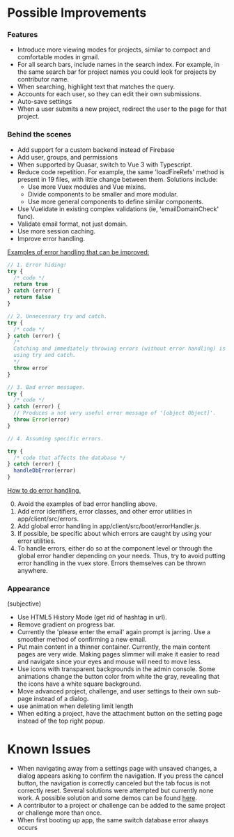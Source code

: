 # Possible Improvements


### Features

* Introduce more viewing modes for projects, similar to compact and comfortable
modes in gmail.
* For all search bars, include names in the search index. For example, in the
same search bar for project names you could look for projects by contributor name.
* When searching, highlight text that matches the query.
* Accounts for each user, so they can edit their own submissions.
* Auto-save settings
* When a user submits a new project, redirect the user to the page for that project.

### Behind the scenes

* Add support for a custom backend instead of Firebase
* Add user, groups, and permissions
* When supported by Quasar, switch to Vue 3 with Typescript.
* Reduce code repetition. For example, the same 'loadFireRefs' method is present
in 19 files, with little change between them. Solutions include:
  * Use more Vuex modules and Vue mixins.
  * Divide components to be smaller and more modular.
  * Use more general components to define similar components.
* Use Vuelidate in existing complex validations (ie, 'emailDomainCheck' func).
* Validate email format, not just domain.
* Use more session caching.
* Improve error handling.

<ins>Examples of error handling that can be improved:</ins>


```JavaScript
// 1. Error hiding!
try {
  /* code */
  return true
} catch (error) {
  return false
}

// 2. Unnecessary try and catch.
try {
  /* code */
} catch (error) {
  /*
  Catching and immediately throwing errors (without error handling) is the same as not
  using try and catch.
  */
  throw error
}

// 3. Bad error messages.
try {
  /* code */
} catch (error) {
  // Produces a not very useful error message of '[object Object]'.
  throw Error(error)
}

// 4. Assuming specific errors.

try {
  /* code that affects the database */
} catch (error) {
  handleDbError(error)
}
```
<ins>How to do error handling.</ins>

0. Avoid the examples of bad error handling above.
1. Add error identifiers, error classes, and other error utilities in app/client/src/errors.
2. Add global error handling in app/client/src/boot/errorHandler.js.
3. If possible, be specific about which errors are caught by using your error utilities.
4. To handle errors, either do so at the component level or through the global
error handler depending on your needs. Thus, try to avoid putting error handling
in the vuex store. Errors themselves can be thrown anywhere.


### Appearance

(subjective)

* Use HTML5 History Mode (get rid of hashtag in url).
* Remove gradient on progress bar.
* Currently the 'please enter the email' again prompt is jarring. Use a smoother
method of confirming a new email.
* Put main content in a thinner container. Currently, the main content pages are
very wide. Making pages slimmer will make it easier to read and navigate since
your eyes and mouse will need to move less.
* Use icons with transparent backgrounds in the admin console. Some animations change the
button color from white the gray, revealing that the icons have a white square
background.
* Move advanced project, challenge, and user settings to their own sub-page
instead of a dialog.
* use animation when deleting
limit length 
* When editing a project, have the attachment button on the setting page instead of
 the top right popup.

# Known Issues

* When navigating away from a settings page with unsaved changes, a dialog appears
asking to confirm the navigation. If you press the cancel button, the navigation
is correctly canceled but the tab focus is not correctly reset. Several solutions
were attempted but currently none work. A possible solution and some demos can
be found [here](https://forum.vuejs.org/t/how-do-you-prevent-router-link-from-being-focused-when-navigation-is-cancelled/101030/5).
* A contributor to a project or challenge can be added to the same project or challenge
more than once.
* When first booting up app, the same switch database error always occurs
